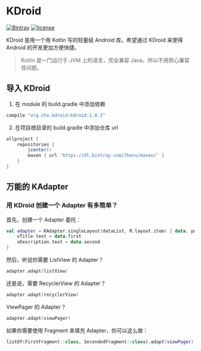 # KDroid

[![Bintray](https://img.shields.io/bintray/v/7hens/maven/kdroid.svg)](https://bintray.com/7hens/maven/kdroid)
[![license](https://img.shields.io/github/license/7hens/KDroid.svg)](https://github.com/7hens/KDroid/blob/master/LICENSE)

KDroid 是用一个用 Kotlin 写的轻量级 Android 库。希望通过 KDroid 来使得 Android 的开发更加方便快捷。

> Kotlin 是一门运行于 JVM 上的语言，完全兼容 Java，所以不用担心兼容性问题。

## 导入 KDroid

1) 在 module 的 build.gradle 中添加依赖

```groovy
compile "org.chx.kdroid:kdroid:1.0.2"
```

2) 在项目根目录的 build.gradle 中添加仓库 url

```groovy
allproject {
    repositories {
        jcenter()
        maven { url 'https://dl.bintray.com/7hens/maven/' }
    }
}
```

## 万能的 KAdapter

### 用 KDroid 创建一个 Adapter 有多简单？

首先，创建一个 Adapter 委托：

```kotlin
val adapter = KAdapter.singleLayout(dataList, R.layout.item) { data, position ->
    vTitle.text = data.first
    vDescription.text = data.second
}
```

然后，听说你需要 ListView 的 Adapter？

```kotlin
adapter.adapt(listView)
```

还是说，需要 RecyclerView 的 Adapter？

```kotlin
adapter.adapt(recyclerView)
```

ViewPager 的 Adapter？

```kotlin
adapter.adapt(viewPager)
```

如果你需要使用 Fragment 来填充 Adapter，你可以这么做：

```kotlin
listOf(FirstFragment::class, SecondedFragment::class).adapt(viewPager)
```



